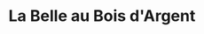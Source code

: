 ---
title: "La Belle au Bois d'Argent"
url: /laigle/la-belle-au-bois-dargent/
shop: Raumausstattung
---